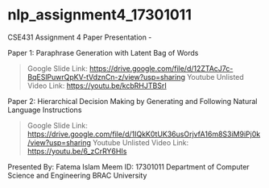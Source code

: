 # nlp_assignment4_17301011

CSE431 Assignment 4 Paper Presentation -



Paper 1: Paraphrase Generation with Latent Bag of Words
> Google Slide Link: https://drive.google.com/file/d/12ZTAcJ7c-BqESlPuwrQpKV-tVdznCn-z/view?usp=sharing
> Youtube Unlisted Video Link: https://youtu.be/kcbRHJTBSrI




Paper 2: Hierarchical Decision Making by Generating and Following Natural Language Instructions
> Google Slide Link: https://drive.google.com/file/d/1IQkK0tUK36usOrjvfA16m8S3iM9iPj0k/view?usp=sharing
> Youtube Unlisted Video Link: https://youtu.be/6_zCrRY6HIs

Presented By: Fatema Islam Meem   ID: 17301011   Department of Computer Science and Engineering BRAC University
